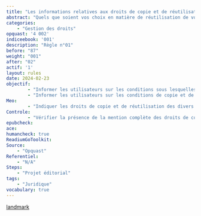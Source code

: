 ```yaml
---
title: "Les informations relatives aux droits de copie et de réutilisation sont disponibles" 
abstract: "Quels que soient vos choix en matière de réutilisation de vos contenus, il est essentiel d’informer les personnes sur leurs droits dans ce domaine."
categories: 
    - "Gestion des droits"
opquast: '4 002'
indiceebook: '001'
description: "Règle n°01"
before: "87"
weight: "001"
after: "02"
actif: '1'
layout: rules
date: 2024-02-23
objectif: 
        - "Informer les utilisateurs sur les conditions sous lesquelles sont publiés les contenus."
        - "Informer les utilisateurs sur les conditions de copie et de réutilisation."
Meo: 
        - "Indiquer les droits de copie et de réutilisation des divers éléments du livre sur une ou plusieurs page dédiées et identifiées telles quelles (page de copyrights et page de crédits)."
Controle: 
        - "Vérifier la présence de la mention complète des droits de copie et de réutilisation dans une ou plusieurs pages dédiées accessibles par la table des matières ou via un ou des points de repère (landmark)."
epubcheck: 
ace: 
humancheck: true
ReadiumGoToolkit: 
Source: 
    - "Opquast"
Referentiel: 
    - "N/A"
Steps: 
    - "Projet éditorial"
tags: 
    - "Juridique"
vocabulary: true
---
```


[landmark](../../vocabulaire#landmarks)